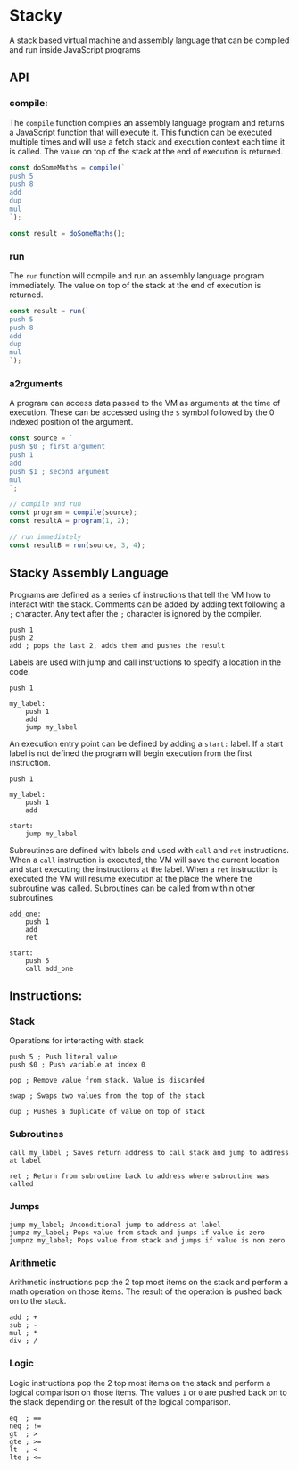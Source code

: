 # Stacky

A stack based virtual machine and assembly language that can be compiled and run inside JavaScript programs

## API

### compile:

The `compile` function compiles an assembly language program and returns a JavaScript function that will execute it. This function can be executed multiple times and will use a fetch stack and execution context each time it is called. The value on top of the stack at the end of execution is returned.

```javascript
const doSomeMaths = compile(`
push 5
push 8
add
dup
mul
`);

const result = doSomeMaths();
```

### run

The `run` function will compile and run an assembly language program immediately. The value on top of the stack at the end of execution is returned.

```javascript
const result = run(`
push 5
push 8
add
dup
mul
`);
```

### a2rguments

A program can access data passed to the VM as arguments at the time of execution. These can be accessed using the `$` symbol followed by the 0 indexed position of the argument.

```javascript
const source = `
push $0 ; first argument
push 1
add
push $1 ; second argument
mul
`;

// compile and run
const program = compile(source);
const resultA = program(1, 2);

// run immediately
const resultB = run(source, 3, 4);
```

## Stacky Assembly Language

Programs are defined as a series of instructions that tell the VM how to interact with the stack. Comments can be added by adding text following a `;` character. Any text after the `;` character is ignored by the compiler.

```
push 1
push 2
add ; pops the last 2, adds them and pushes the result
```

Labels are used with jump and call instructions to specify a location in the code.

```
push 1

my_label:
    push 1
    add
    jump my_label
```

An execution entry point can be defined by adding a `start:` label. If a start label is not defined the program will begin execution from the first instruction.

```
push 1

my_label:
    push 1
    add

start:
    jump my_label
```

Subroutines are defined with labels and used with `call` and `ret` instructions. When a `call` instruction is executed, the VM will save the current location and start executing the instructions at the label. When a `ret` instruction is executed the VM will resume execution at the place the where the subroutine was called. Subroutines can be called from within other subroutines.

```
add_one:
    push 1
    add
    ret

start:
    push 5
    call add_one
```

## Instructions:

### Stack

Operations for interacting with stack

```
push 5 ; Push literal value
push $0 ; Push variable at index 0

pop ; Remove value from stack. Value is discarded

swap ; Swaps two values from the top of the stack

dup ; Pushes a duplicate of value on top of stack
```

### Subroutines

```
call my_label ; Saves return address to call stack and jump to address at label

ret ; Return from subroutine back to address where subroutine was called
```

### Jumps

```
jump my_label; Unconditional jump to address at label
jumpz my_label; Pops value from stack and jumps if value is zero
jumpnz my_label; Pops value from stack and jumps if value is non zero
```

### Arithmetic

Arithmetic instructions pop the 2 top most items on the stack and perform a math operation on those items. The result of the operation is pushed back on to the stack.

```
add ; +
sub ; -
mul ; *
div ; /
```

### Logic

Logic instructions pop the 2 top most items on the stack and perform a logical comparison on those items. The values `1` or `0` are pushed back on to the stack depending on the result of the logical comparison.

```
eq  ; ==
neq ; !=
gt  ; >
gte ; >=
lt  ; <
lte ; <=
```
